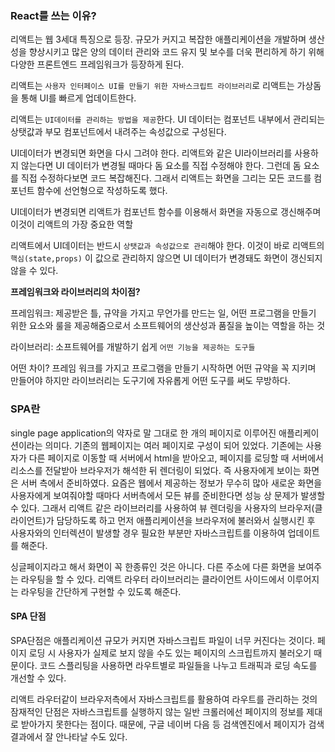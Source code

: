 ### React를 쓰는 이유? 

리액트는 웹 3세대 특징으로 등장. 규모가 커지고 복잡한 애플리케이션을 개발하며 생산성을 향상시키고 많은 양의 데이터 관리와 코드 유지 및 보수를 더욱 편리하게 하기 위해 다양한 프론트엔드 프레임워크가 등장하게 된다.

리액트는 `사용자 인터페이스 UI를 만들기 위한 자바스크립트 라이브러리`로 리액트는 가상돔을 통해 UI를 빠르게 업데이트한다.

리액트는 `UI데이터를 관리하는 방법을 제공`한다. UI 데이터는 컴포넌트 내부에서 관리되는 상탯값과 부모 컴포넌트에서 내려주는 속성값으로 구성된다.

UI데이터가 변경되면 화면을 다시 그려야 한다. 리액트와 같은 UI라이브러리를 사용하지 않는다면 UI 데이터가 변경될 때마다 돔 요소를 직접 수정해야 한다. 그런데 돔 요소를 직접 수정하다보면 코드 복잡해진다. 그래서 리액트는 화면을 그리는 모든 코드를 컴포넌트 함수에 선언형으로 작성하도록 했다.

UI데이터가 변경되면 리액트가 컴포넌트 함수를 이용해서 화면을 자동으로 갱신해주며 이것이 리액트의 가장 중요한 역할

리액트에서 UI데이터는 반드시 `상탯값과 속성값으로 관리`해야 한다. 이것이 바로 리액트의 `핵심(state,props)` 이 값으로 관리하지 않으면 UI 데이터가 변경돼도 화면이 갱신되지 않을 수 있다.

**프레임워크와 라이브러리의 차이점?**

프레임워크: 제공받은 틀, 규약을 가지고 무언가를 만드는 일, 어떤 프로그램을 만들기 위한 요소와 룰을 제공해줌으로서 소프트웨어의 생산성과 품질을 높이는 역할을 하는 것

라이브러리: 소프트웨어를 개발하기 쉽게 `어떤 기능을 제공하는 도구들`

어떤 차이? 프레임 워크를 가지고 프로그램을 만들기 시작하면 어떤 규약을 꼭 지키며 만들어야 하지만 라이브러리는 도구기에 자유롭게 어떤 도구를 써도 무방하다.


### SPA란

single page application의 약자로 말 그대로 한 개의 페이지로 이루어진 애플리케이션이라는 의미다.
기존의 웹페이지는 여러 페이지로 구성이 되어 있었다.
기존에는 사용자가 다른 페이지로 이동할 때 서버에서 html을 받아오고, 페이지를 로딩할 때 서버에서 리소스를 전달받아 브라우저가 해석한 뒤 렌더링이 되었다. 즉 사용자에게 보이는 화면은 서버 측에서 준비하였다.
요즘은 웹에서 제공하는 정보가 무수히 많아 새로운 화면을 사용자에게 보여줘야할 때마다 서버측에서 모든 뷰를 준비한다면 성능 상 문제가 발생할 수 있다.
그래서 리액트 같은 라이브러리를 사용하여 뷰 렌더링을 사용자의 브라우저(클라이언트)가 담당하도록 하고 먼저 애플리케이션을 브라우저에 불러와서 실행시킨 후 사용자와의 인터렉션이 발생할 경우 필요한 부분만 자바스크립트를 이용하여 업데이트를 해준다. 

싱글페이지라고 해서 화면이 꼭 한종류인 것은 아니다. 다른 주소에 다른 화면을 보여주는 라우팅을 할 수 있다. 리액트 라우터 라이브러리는 클라이언트 사이드에서 이루어지는 라우팅을 간단하게 구현할 수 있도록 해준다.

#### SPA 단점

SPA단점은 애플리케이션 규모가 커지면 자바스크립트 파일이 너무 커진다는 것이다. 페이지 로딩 시 사용자가 실제로 보지 않을 수도 있는 페이지의 스크립트까지 불러오기 때문이다. 코드 스플리팅을 사용하면 라우트별로 파일들을 나누고 트래픽과 로딩 속도를 개선할 수 있다.

리액트 라우터같이 브라우저측에서 자바스크립트를 활용하여 라우트를 관리하는 것의 잠재적인 단점은 자바스크립트를 실행하지 않는 일반 크롤러에선 페이지의 정보를 제대로 받아가지 못한다는 점이다. 때문에, 구글 네이버 다음 등 검색엔진에서 페이지가 검색결과에서 잘 안나타날 수도 있다.
